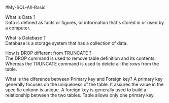 #My-SQL-All-Basic

What is Data ?<br>
Data is defined as facts or figures, or information that's stored in or used by a computer.

What is Database ?<br>
Database is a storage system that has a collection of data. 

How is DROP different from TRUNCATE ?<br>
The DROP command is used to remove table definition and its contents. Whereas the TRUNCATE command is used to delete all the rows from the table.

What is the diference between Primary key and Foreign key?
A primary key generally focuses on the uniqueness of the table. It assures the value in the specific column is unique. A foreign key is generally used to build a relationship between the two tables. Table allows only one primary key.

